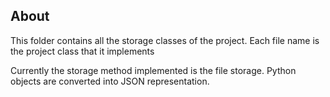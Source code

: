 ## About

This folder contains all the storage classes of the project.
Each file name is the project class that it implements

Currently the storage method implemented is the file storage.
Python objects are converted into JSON representation.
